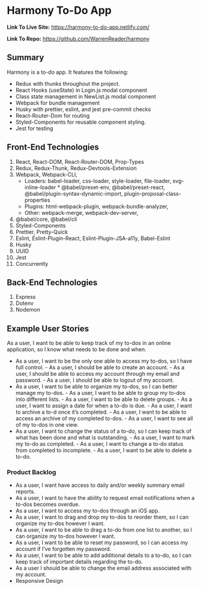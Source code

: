 # Harmony To-Do App

**Link To Live Site:** https://harmony-to-do-app.netlify.com/

**Link To Repo:** https://github.com/WarrenReader/harmony

## Summary

Harmony is a to-do app. It features the following:

- Redux with thunks throughout the project.
- React Hooks (useState) in Login.js modal component
- Class state management in NewList.js modal component
- Webpack for bundle management
- Husky with prettier, eslint, and jest pre-commit checks
- React-Router-Dom for routing
- Styled-Components for reusable component styling.
- Jest for testing

## Front-End Technologies

1. React, React-DOM, React-Router-DOM, Prop-Types
2. Redux, Redux-Thunk, Redux-Devtools-Extension
3. Webpack, Webpack-CLI,
   - Loaders: babel-loader, css-loader, style-loader, file-loader, svg-inline-loader \* @babel/preset-env, @babel/preset-react, @babel/plugin-syntax-dynamic-import, plugin-proposal-class-properties
   - Plugins: html-webpack-plugin, webpack-bundle-analyzer,
   - Other: webpack-merge, webpack-dev-server,
4. @babel/core, @babel/cli
5. Styled-Components
6. Prettier, Pretty-Quick
7. Eslint, Eslint-Plugin-React, Eslint-Plugin-JSA-a11y, Babel-Eslint
8. Husky
9. UUID
10. Jest
11. Concurrently

## Back-End Technologies

1.  Express
2.  Dotenv
3.  Nodemon

## Example User Stories

As a user, I want to be able to keep track of my to-dos in an online application, so I know what needs to be done and when.

- As a user, I want to be the only one able to access my to-dos, so I have full control. - As a user, I should be able to create an account. - As a user, I should be able to access my account through my email and password. - As a user, I should be able to logout of my account.
- As a user, I want to be able to organize my to-dos, so I can better manage my to-dos. - As a user, I want to be able to group my to-dos into different lists. - As a user, I want to be able to delete groups. - As a user, I want to assign a date for when a to-do is due. - As a user, I want to archive a to-d once it’s completed. - As a user, I want to be able to access an archive of my completed to-dos. - As a user, I want to see all of my to-dos in one view.
- As a user, I want to change the status of a to-do, so I can keep track of what has been done and what is outstanding. - As a user, I want to mark my to-do as completed. - As a user, I want to change a to-do status from completed to incomplete. - As a user, I want to be able to delete a to-do.

### Product Backlog

- As a user, I want have access to daily and/or weekly summary email reports.
- As a user, I want to have the ability to request email notifications when a to-dos becomes overdue.
- As a user, I want to access my to-dos through an iOS app.
- As a user, I want to drag and drop my to-dos to reorder them, so I can organize my to-dos however I want.
- As a user, I want to be able to drag a to-do from one list to another, so I can organize my to-dos however I want.
- As a user, I want to be able to reset my password, so I can access my account if I’ve forgotten my password.
- As a user, I want to be able to add additional details to a to-do, so I can keep track of important details regarding the to-do.
- As a user I should be able to change the email address associated with my account.
- Responsive Design
